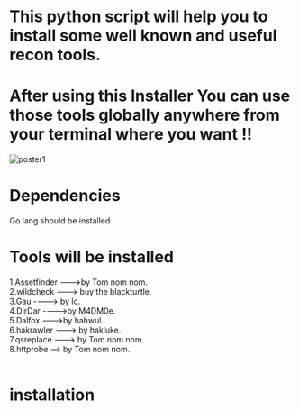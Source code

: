 # This python script will help you to install some well known and useful recon tools.
# After using this Installer You can use those tools globally anywhere from your terminal where you want !!
![poster1](https://user-images.githubusercontent.com/45453772/115601152-400ebd00-a2ff-11eb-9529-208014d01473.png)

# Dependencies 
Go lang should be installed

# Tools will be installed  <br />
1.Assetfinder --->by Tom nom nom. <br />
2.wildcheck ---> buy the blackturtle. <br />
3.Gau ----> by lc. <br />
4.DirDar ---->by M4DM0e. <br /> 
5.Dalfox --->by hahwul. <br />
6.hakrawler ---> by hakluke. <br />
7.qsreplace ---> by Tom nom nom. <br />
8.httprobe --> by Tom nom nom. <br /> <br />


# installation
